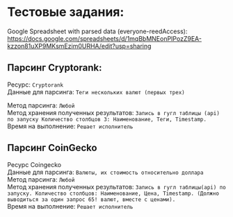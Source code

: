 # Тестовые задания:

Google Spreadsheet with parsed data (everyone-reedAccess): https://docs.google.com/spreadsheets/d/1mqBbMNEonPIPozZ9EA-kzzon81uXP9MKsmEzim0URHA/edit?usp=sharing

## Парсинг Cryptorank:  
Ресурс: ```Cryptorank```  
Данные для парсинга: ```Теги нескольких валют (первых трех)```  

Метод парсинга: ```Любой```  
Метод хранения полученных результатов: ```Запись в гугл таблицы (api) по запуску Количество столбцов 3: Наименование, Теги, Timestamp.```  
Время на выполнение: ```Решает исполнитель```  



## Парсинг CoinGecko  
Ресурс Coingecko  
Данные для парсинга: ```Валюты, их стоимость относительно доллара```  
Метод парсинга: ```Любой```  
Метод хранения полученных результатов: ```Запись в гугл таблицы(api) по запуску. Количество столбцов: Наименование, Цена, Timestamp. (Должно выводиться за один запрос 65! валют, вместе с ценами).```  
Время на выполнение: ```Решает исполнитель```  
